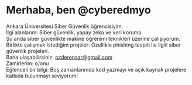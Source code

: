 # Merhaba, ben @cyberedmyo
Ankara Üniversitesi Siber Güvenlik öğrencisiyim.  
İlgi alanlarım: Siber güvenlik, yapay zeka ve veri koruma.  
Şu anda siber güvenlikte makine öğrenimi teknikleri üzerine çalışıyorum.  
Birlikte çalışmak istediğim projeler: Özellikle phishing tespiti ile ilgili siber güvenlik projeleri.  
Bana ulaşabilirsiniz: ozderensar@gmail.com  
Zamirlerim: o/onu  
Eğlenceli bir bilgi: Boş zamanlarımda kod yazmayı ve açık kaynak projelere katkıda bulunmayı seviyorum!
